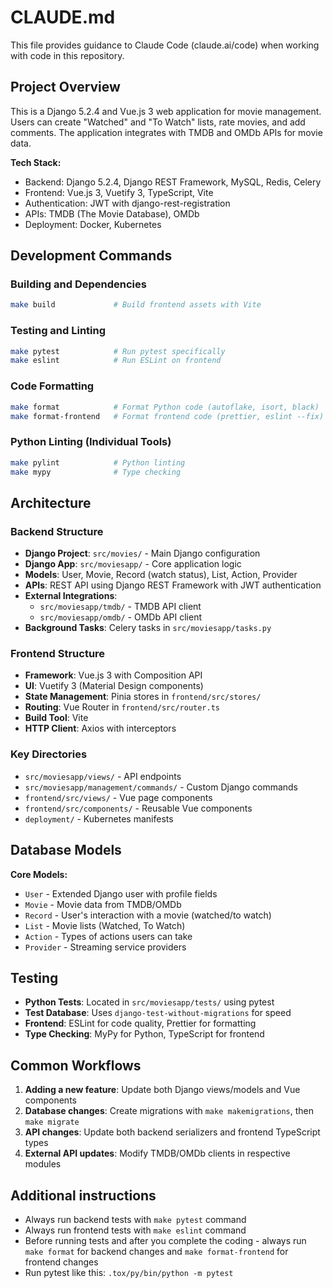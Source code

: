 # CLAUDE.md

This file provides guidance to Claude Code (claude.ai/code) when working with code in this repository.

## Project Overview

This is a Django 5.2.4 and Vue.js 3 web application for movie management. Users can create "Watched" and "To Watch" lists, rate movies, and add comments. The application integrates with TMDB and OMDb APIs for movie data.

**Tech Stack:**
- Backend: Django 5.2.4, Django REST Framework, MySQL, Redis, Celery
- Frontend: Vue.js 3, Vuetify 3, TypeScript, Vite
- Authentication: JWT with django-rest-registration
- APIs: TMDB (The Movie Database), OMDb
- Deployment: Docker, Kubernetes

## Development Commands

### Building and Dependencies
```bash
make build             # Build frontend assets with Vite
```

### Testing and Linting
```bash
make pytest            # Run pytest specifically
make eslint            # Run ESLint on frontend
```

### Code Formatting
```bash
make format            # Format Python code (autoflake, isort, black)
make format-frontend   # Format frontend code (prettier, eslint --fix)
```

### Python Linting (Individual Tools)
```bash
make pylint            # Python linting
make mypy              # Type checking
```

## Architecture

### Backend Structure
- **Django Project**: `src/movies/` - Main Django configuration
- **Django App**: `src/moviesapp/` - Core application logic
- **Models**: User, Movie, Record (watch status), List, Action, Provider
- **APIs**: REST API using Django REST Framework with JWT authentication
- **External Integrations**:
  - `src/moviesapp/tmdb/` - TMDB API client
  - `src/moviesapp/omdb/` - OMDb API client
- **Background Tasks**: Celery tasks in `src/moviesapp/tasks.py`

### Frontend Structure
- **Framework**: Vue.js 3 with Composition API
- **UI**: Vuetify 3 (Material Design components)
- **State Management**: Pinia stores in `frontend/src/stores/`
- **Routing**: Vue Router in `frontend/src/router.ts`
- **Build Tool**: Vite
- **HTTP Client**: Axios with interceptors

### Key Directories
- `src/moviesapp/views/` - API endpoints
- `src/moviesapp/management/commands/` - Custom Django commands
- `frontend/src/views/` - Vue page components
- `frontend/src/components/` - Reusable Vue components
- `deployment/` - Kubernetes manifests

## Database Models

**Core Models:**
- `User` - Extended Django user with profile fields
- `Movie` - Movie data from TMDB/OMDb
- `Record` - User's interaction with a movie (watched/to watch)
- `List` - Movie lists (Watched, To Watch)
- `Action` - Types of actions users can take
- `Provider` - Streaming service providers

## Testing

- **Python Tests**: Located in `src/moviesapp/tests/` using pytest
- **Test Database**: Uses `django-test-without-migrations` for speed
- **Frontend**: ESLint for code quality, Prettier for formatting
- **Type Checking**: MyPy for Python, TypeScript for frontend

## Common Workflows

1. **Adding a new feature**: Update both Django views/models and Vue components
2. **Database changes**: Create migrations with `make makemigrations`, then `make migrate`
3. **API changes**: Update both backend serializers and frontend TypeScript types
4. **External API updates**: Modify TMDB/OMDb clients in respective modules

## Additional instructions

- Always run backend tests with `make pytest` command
- Always run frontend tests with `make eslint` command
- Before running tests and after you complete the coding - always run `make format` for backend changes and `make format-frontend` for frontend changes
- Run pytest like this: `.tox/py/bin/python -m pytest`
